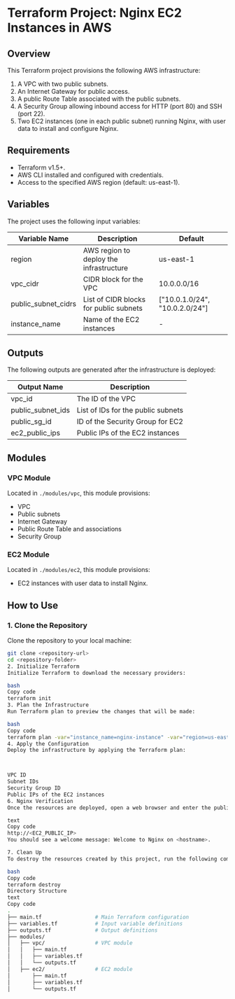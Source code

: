 
# Terraform Project: Nginx EC2 Instances in AWS

## Overview
This Terraform project provisions the following AWS infrastructure:
1. A VPC with two public subnets.
2. An Internet Gateway for public access.
3. A public Route Table associated with the public subnets.
4. A Security Group allowing inbound access for HTTP (port 80) and SSH (port 22).
5. Two EC2 instances (one in each public subnet) running Nginx, with user data to install and configure Nginx.

## Requirements
- Terraform v1.5+.
- AWS CLI installed and configured with credentials.
- Access to the specified AWS region (default: us-east-1).

## Variables
The project uses the following input variables:

| Variable Name         | Description                                 | Default     |
|-----------------------|---------------------------------------------|-------------|
| region               | AWS region to deploy the infrastructure    | us-east-1   |
| vpc_cidr             | CIDR block for the VPC                     | 10.0.0.0/16 |
| public_subnet_cidrs  | List of CIDR blocks for public subnets      | ["10.0.1.0/24", "10.0.2.0/24"] |
| instance_name        | Name of the EC2 instances                  | -           |

## Outputs
The following outputs are generated after the infrastructure is deployed:

| Output Name          | Description                              |
|----------------------|------------------------------------------|
| vpc_id               | The ID of the VPC                       |
| public_subnet_ids    | List of IDs for the public subnets       |
| public_sg_id         | ID of the Security Group for EC2         |
| ec2_public_ips       | Public IPs of the EC2 instances          |

## Modules
### VPC Module
Located in `./modules/vpc`, this module provisions:
- VPC
- Public subnets
- Internet Gateway
- Public Route Table and associations
- Security Group

### EC2 Module
Located in `./modules/ec2`, this module provisions:
- EC2 instances with user data to install Nginx.

## How to Use
### 1. Clone the Repository
Clone the repository to your local machine:
```bash
git clone <repository-url>
cd <repository-folder>
2. Initialize Terraform
Initialize Terraform to download the necessary providers:

bash
Copy code
terraform init
3. Plan the Infrastructure
Run Terraform plan to preview the changes that will be made:

bash
Copy code
terraform plan -var="instance_name=nginx-instance" -var="region=us-east-1"
4. Apply the Configuration
Deploy the infrastructure by applying the Terraform plan:



VPC ID
Subnet IDs
Security Group ID
Public IPs of the EC2 instances
6. Nginx Verification
Once the resources are deployed, open a web browser and enter the public IP address of one of the EC2 instances:

text
Copy code
http://<EC2_PUBLIC_IP>
You should see a welcome message: Welcome to Nginx on <hostname>.

7. Clean Up
To destroy the resources created by this project, run the following command:

bash
Copy code
terraform destroy
Directory Structure
text
Copy code
.
├── main.tf                 # Main Terraform configuration
├── variables.tf            # Input variable definitions
├── outputs.tf              # Output definitions
├── modules/
│   ├── vpc/                # VPC module
│   │   ├── main.tf
│   │   ├── variables.tf
│   │   └── outputs.tf
│   ├── ec2/                # EC2 module
│       ├── main.tf
│       ├── variables.tf
│       └── outputs.tf
